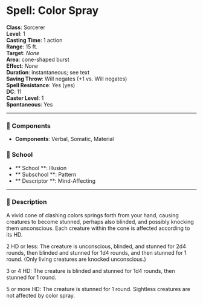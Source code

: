 
# Spell: Color Spray
**Class**: Sorcerer  
**Level**: 1  
**Casting Time**: 1 action  
**Range**: 15 ft.  
**Target**: _None_  
**Area**: cone-shaped burst  
**Effect**: _None_  
**Duration**: instantaneous; see text  
**Saving Throw**: Will negates (+1 vs. Will negates)  
**Spell Resistance**: Yes (yes)  
**DC**: 11  
**Caster Level**: 1  
**Spontaneous**: Yes

---

### 🔮 Components
- **Components**: Verbal, Somatic, Material

### 🏫 School
- ** School **: Illusion
- ** Subschool **: Pattern
- ** Descriptor **: Mind-Affecting
---

### 📜 Description
A vivid cone of clashing colors springs forth from your hand, causing creatures to become stunned, perhaps also blinded, and possibly knocking them unconscious. Each creature within the cone is affected according to its HD.

2 HD or less: The creature is unconscious, blinded, and stunned for 2d4 rounds, then blinded and stunned for 1d4 rounds, and then stunned for 1 round. (Only living creatures are knocked unconscious.)

3 or 4 HD: The creature is blinded and stunned for 1d4 rounds, then stunned for 1 round.

5 or more HD: The creature is stunned for 1 round. Sightless creatures are not affected by color spray.

